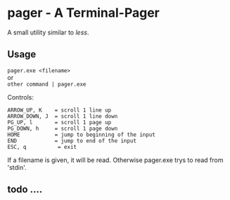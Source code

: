 # pager - A Terminal-Pager
A small utility similar to *less*.

## Usage
```pager.exe <filename>``` \
    or \
```other command | pager.exe```

Controls:

    ARROW_UP, K    = scroll 1 line up
    ARROW_DOWN, J  = scroll 1 line down
    PG_UP, l       = scroll 1 page up
    PG_DOWN, h     = scroll 1 page down
    HOME           = jump to beginning of the input
    END            = jump to end of the input
    ESC, q          = exit

If a filename is given, it will be read. Otherwise pager.exe trys to read from 'stdin'.

## todo ....